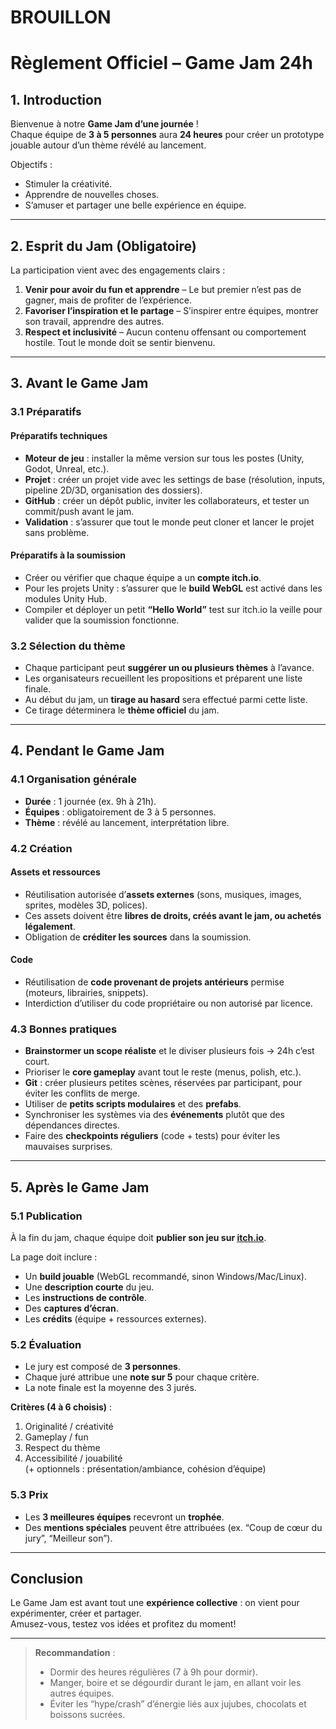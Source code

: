 # BROUILLON

# Règlement Officiel – Game Jam 24h

## 1. Introduction
Bienvenue à notre **Game Jam d’une journée** !  
Chaque équipe de **3 à 5 personnes** aura **24 heures** pour créer un prototype jouable autour d’un thème révélé au lancement.  

Objectifs :  
- Stimuler la créativité.  
- Apprendre de nouvelles choses.  
- S’amuser et partager une belle expérience en équipe.  

---

## 2. Esprit du Jam (Obligatoire)
La participation vient avec des engagements clairs :  

1. **Venir pour avoir du fun et apprendre** – Le but premier n’est pas de gagner, mais de profiter de l’expérience.  
2. **Favoriser l’inspiration et le partage** – S’inspirer entre équipes, montrer son travail, apprendre des autres.  
3. **Respect et inclusivité** – Aucun contenu offensant ou comportement hostile. Tout le monde doit se sentir bienvenu.  

---

## 3. Avant le Game Jam

### 3.1 Préparatifs
#### Préparatifs techniques
- **Moteur de jeu** : installer la même version sur tous les postes (Unity, Godot, Unreal, etc.).  
- **Projet** : créer un projet vide avec les settings de base (résolution, inputs, pipeline 2D/3D, organisation des dossiers).  
- **GitHub** : créer un dépôt public, inviter les collaborateurs, et tester un commit/push avant le jam.  
- **Validation** : s’assurer que tout le monde peut cloner et lancer le projet sans problème.  

#### Préparatifs à la soumission
- Créer ou vérifier que chaque équipe a un **compte itch.io**.  
- Pour les projets Unity : s’assurer que le **build WebGL** est activé dans les modules Unity Hub.  
- Compiler et déployer un petit **“Hello World”** test sur itch.io la veille pour valider que la soumission fonctionne.  

### 3.2 Sélection du thème
- Chaque participant peut **suggérer un ou plusieurs thèmes** à l’avance.  
- Les organisateurs recueillent les propositions et préparent une liste finale.  
- Au début du jam, un **tirage au hasard** sera effectué parmi cette liste.  
- Ce tirage déterminera le **thème officiel** du jam.  

---

## 4. Pendant le Game Jam

### 4.1 Organisation générale
- **Durée** : 1 journée (ex. 9h à 21h).  
- **Équipes** : obligatoirement de 3 à 5 personnes.  
- **Thème** : révélé au lancement, interprétation libre.  

### 4.2 Création

#### Assets et ressources
- Réutilisation autorisée d’**assets externes** (sons, musiques, images, sprites, modèles 3D, polices).  
- Ces assets doivent être **libres de droits, créés avant le jam, ou achetés légalement**.  
- Obligation de **créditer les sources** dans la soumission.  

#### Code
- Réutilisation de **code provenant de projets antérieurs** permise (moteurs, librairies, snippets).  
- Interdiction d’utiliser du code propriétaire ou non autorisé par licence.  

### 4.3 Bonnes pratiques
- **Brainstormer un scope réaliste** et le diviser plusieurs fois → 24h c’est court.  
- Prioriser le **core gameplay** avant tout le reste (menus, polish, etc.).  
- **Git** : créer plusieurs petites scènes, réservées par participant, pour éviter les conflits de merge.  
- Utiliser de **petits scripts modulaires** et des **prefabs**.  
- Synchroniser les systèmes via des **événements** plutôt que des dépendances directes.  
- Faire des **checkpoints réguliers** (code + tests) pour éviter les mauvaises surprises.  

---

## 5. Après le Game Jam

### 5.1 Publication
À la fin du jam, chaque équipe doit **publier son jeu sur [itch.io](https://itch.io)**.  

La page doit inclure :  
- Un **build jouable** (WebGL recommandé, sinon Windows/Mac/Linux).  
- Une **description courte** du jeu.  
- Les **instructions de contrôle**.  
- Des **captures d’écran**.  
- Les **crédits** (équipe + ressources externes).  

### 5.2 Évaluation
- Le jury est composé de **3 personnes**.  
- Chaque juré attribue une **note sur 5** pour chaque critère.  
- La note finale est la moyenne des 3 jurés.  

**Critères (4 à 6 choisis)** :  
1. Originalité / créativité  
2. Gameplay / fun  
3. Respect du thème  
4. Accessibilité / jouabilité  
(+ optionnels : présentation/ambiance, cohésion d’équipe)  

### 5.3 Prix
- Les **3 meilleures équipes** recevront un **trophée**.  
- Des **mentions spéciales** peuvent être attribuées (ex. “Coup de cœur du jury”, “Meilleur son”).  

---

## Conclusion
Le Game Jam est avant tout une **expérience collective** : on vient pour expérimenter, créer et partager.  
Amusez-vous, testez vos idées et profitez du moment!

---

> **Recommandation** :  
> - Dormir des heures régulières (7 à 9h pour dormir).  
> - Manger, boire et se dégourdir durant le jam, en allant voir les autres équipes.  
> - Éviter les “hype/crash” d’énergie liés aux jujubes, chocolats et boissons sucrées.  
